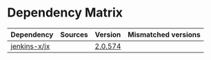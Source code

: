 # Dependency Matrix

Dependency | Sources | Version | Mismatched versions
---------- | ------- | ------- | -------------------
[jenkins-x/jx](https://github.com/jenkins-x/jx.git) |  | [2.0.574](https://github.com/jenkins-x/jx/releases/tag/v2.0.574) | 
